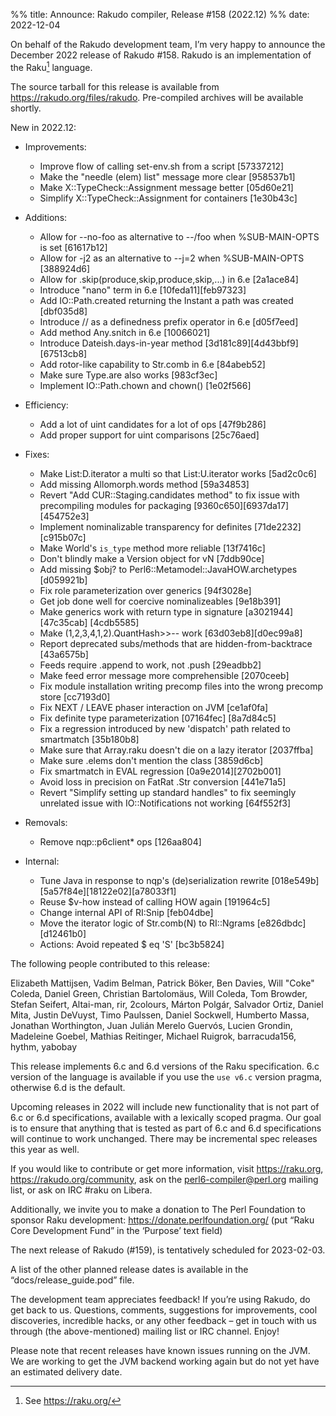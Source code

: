 %% title: Announce: Rakudo compiler, Release #158 (2022.12)
%% date: 2022-12-04

On behalf of the Rakudo development team, I’m very happy to announce the
December 2022 release of Rakudo #158. Rakudo is an implementation of
the Raku[^1] language.

The source tarball for this release is available from
<https://rakudo.org/files/rakudo>.
Pre-compiled archives will be available shortly.

New in 2022.12:

+ Improvements:
    + Improve flow of calling set-env.sh from a script [57337212]
    + Make the "needle (elem) list" message more clear [958537b1]
    + Make X::TypeCheck::Assignment message better [05d60e21]
    + Simplify X::TypeCheck::Assignment for containers [1e30b43c]

+ Additions:
    + Allow for --no-foo as alternative to --/foo when
      %SUB-MAIN-OPTS<allow-no> is set [61617b12]
    + Allow for -j2 as an alternative to --j=2 when
      %SUB-MAIN-OPTS<numeric-suffix-as-value> [388924d6]
    + Allow for .skip(produce,skip,produce,skip,...) in 6.e [2a1ace84]
    + Introduce "nano" term in 6.e [10feda11][feb97323]
    + Add IO::Path.created returning the Instant a path was created [dbf035d8]
    + Introduce // as a definedness prefix operator in 6.e [d05f7eed]
    + Add method Any.snitch in 6.e [10066021]
    + Introduce Dateish.days-in-year method [3d181c89][4d43bbf9][67513cb8]
    + Add rotor-like capability to Str.comb in 6.e [84abeb52]
    + Make sure Type.are also works [983cf3ec]
    + Implement IO::Path.chown and chown() [1e02f566]

+ Efficiency:
    + Add a lot of uint candidates for a lot of ops [47f9b286]
    + Add proper support for uint comparisons [25c76aed]

+ Fixes:
    + Make List:D.iterator a multi so that List:U.iterator works [5ad2c0c6]
    + Add missing Allomorph.words method [59a34853]
    + Revert "Add CUR::Staging.candidates method" to fix issue with
      precompiling modules for packaging [9360c650][6937da17][454752e3]
    + Implement nominalizable transparency for definites [71de2232][c915b07c]
    + Make World's `is_type` method more reliable [13f7416c]
    + Don't blindly make a Version object for vN [7ddb90ce]
    + Add missing $obj? to Perl6::Metamodel::JavaHOW.archetypes [d059921b]
    + Fix role parameterization over generics [94f3028e]
    + Get job done well for coercive nominalizeables [9e18b391]
    + Make generics work with return type in signature [a3021944][47c35cab]
      [4cdb5585]
    + Make (1,2,3,4,1,2).QuantHash>>-- work [63d03eb8][d0ec99a8]
    + Report deprecated subs/methods that are hidden-from-backtrace [43a6575b]
    + Feeds require .append to work, not .push [29eadbb2]
    + Make feed error message more comprehensible [2070ceeb]
    + Fix module installation writing precomp files into the wrong precomp
      store [cc7193d0]
    + Fix NEXT / LEAVE phaser interaction on JVM [ce1af0fa]
    + Fix definite type parameterization [07164fec] [8a7d84c5]
    + Fix a regression introduced by new 'dispatch' path related to
      smartmatch [35b180b8]
    + Make sure that Array.raku doesn't die on a lazy iterator [2037ffba]
    + Make sure .elems don't mention the class [3859d6cb]
    + Fix smartmatch in EVAL regression [0a9e2014][2702b001]
    + Avoid loss in precision on FatRat .Str conversion [441e71a5]
    + Revert "Simplify setting up standard handles" to fix seemingly
      unrelated issue with IO::Notifications not working [64f552f3]

+ Removals:
    + Remove nqp::p6client* ops [126aa804]

+ Internal:
    + Tune Java in response to nqp's (de)serialization rewrite [018e549b]
      [5a57f84e][18122e02][a78033f1]
    + Reuse $v-how instead of calling HOW again [191964c5]
    + Change internal API of RI:Snip [feb04dbe]
    + Move the iterator logic of Str.comb(N) to RI::Ngrams [e826dbdc][d12461b0]
    + Actions: Avoid repeated $<sym> eq 'S' [bc3b5824]

The following people contributed to this release:

Elizabeth Mattijsen, Vadim Belman, Patrick Böker, Ben Davies,
Will "Coke" Coleda, Daniel Green, Christian Bartolomäus, Will Coleda,
Tom Browder, Stefan Seifert, Altai-man, rir, 2colours, Márton Polgár,
Salvador Ortiz, Daniel Mita, Justin DeVuyst, Timo Paulssen, Daniel Sockwell,
Humberto Massa, Jonathan Worthington, Juan Julián Merelo Guervós,
Lucien Grondin, Madeleine Goebel, Mathias Reitinger, Michael Ruigrok,
barracuda156, hythm, yabobay

This release implements 6.c and 6.d versions of the Raku specification.
6.c version of the language is available if you use the `use v6.c`
version pragma, otherwise 6.d is the default.

Upcoming releases in 2022 will include new functionality that is not
part of 6.c or 6.d specifications, available with a lexically scoped
pragma. Our goal is to ensure that anything that is tested as part of
6.c and 6.d specifications will continue to work unchanged. There may
be incremental spec releases this year as well.

If you would like to contribute or get more information, visit
<https://raku.org>, <https://rakudo.org/community>, ask on the
<perl6-compiler@perl.org> mailing list, or ask on IRC #raku on Libera.

Additionally, we invite you to make a donation to The Perl Foundation
to sponsor Raku development: <https://donate.perlfoundation.org/>
(put “Raku Core Development Fund” in the ‘Purpose’ text field)

The next release of Rakudo (#159), is tentatively scheduled for 2023-02-03.

A list of the other planned release dates is available in the
“docs/release_guide.pod” file.

The development team appreciates feedback! If you’re using Rakudo, do
get back to us. Questions, comments, suggestions for improvements, cool
discoveries, incredible hacks, or any other feedback – get in touch with
us through (the above-mentioned) mailing list or IRC channel. Enjoy!

Please note that recent releases have known issues running on the JVM.
We are working to get the JVM backend working again but do not yet have
an estimated delivery date.

[^1]: See <https://raku.org/>
